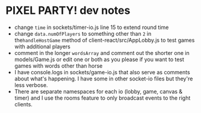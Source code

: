 # PIXEL PARTY! dev notes
* change `time` in sockets/timer-io.js line 15 to extend round time
* change `data.numOfPlayers` to something other than `2` in the`handleHostGame` method of client-react/src/AppLobby.js to test games with additional players
* comment in the longer `wordsArray` and comment out the shorter one in models/Game.js or edit one or both as you please if you want to test games with words other than horse
* I have console.logs in sockets/game-io.js that also serve as comments about what's happening.  I have some in other socket-io files but they're less verbose.
* There are separate namespaces for each io (lobby, game, canvas & timer) and I use the rooms feature to only broadcast events to the right clients.
